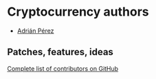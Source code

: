 # Cryptocurrency authors

- [Adrián Pérez](https://github.com/Rub4l1to)

## Patches, features, ideas

[Complete list of contributors on GitHub](https://github.com/Rub4l1to/unplash-search/graphs/contributors)
